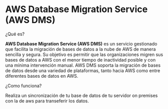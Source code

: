 # AWS Database Migration Service (AWS DMS)

¿Qué es?

**AWS Database Migration Service (AWS DMS)** es un servicio gestionado que facilita la migración de bases de datos a la nube de AWS de manera sencilla y segura. Su objetivo es permitir que las organizaciones migren sus bases de datos a AWS con el menor tiempo de inactividad posible y con una mínima intervención manual. AWS DMS soporta la migración de bases de datos desde una variedad de plataformas, tanto hacia AWS como entre diferentes bases de datos en AWS.

¿Como funciona?

Realiza un sincronización de tu base de datos de tu servidor on premises con la de aws para transeferir los datos.